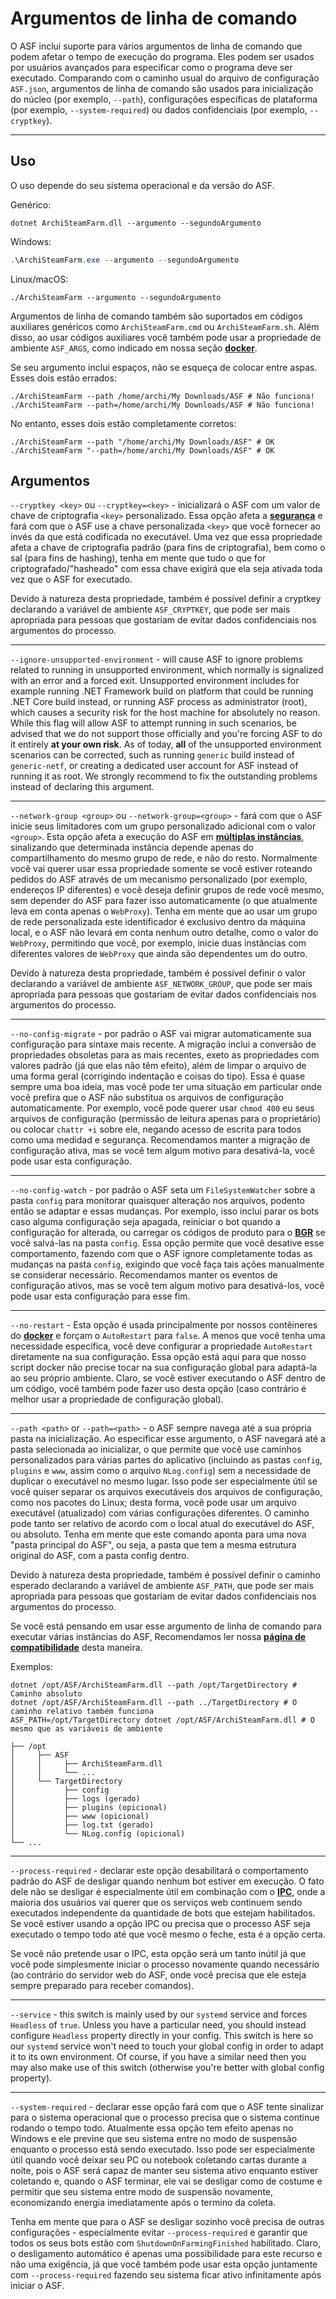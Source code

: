 # Argumentos de linha de comando

O ASF inclui suporte para vários argumentos de linha de comando que podem afetar o tempo de execução do programa. Eles podem ser usados por usuários avançados para especificar como o programa deve ser executado. Comparando com o caminho usual do arquivo de configuração `ASF.json`, argumentos de linha de comando são usados para inicialização do núcleo (por exemplo, `--path`), configurações específicas de plataforma (por exemplo, `--system-required`) ou dados confidenciais (por exemplo, `--cryptkey`).

---

## Uso

O uso depende do seu sistema operacional e da versão do ASF.

Genérico:

```shell
dotnet ArchiSteamFarm.dll --argumento --segundoArgumento
```

Windows:

```powershell
.\ArchiSteamFarm.exe --argumento --segundoArgumento
```

Linux/macOS:

```shell
./ArchiSteamFarm --argumento --segundoArgumento
```

Argumentos de linha de comando também são suportados em códigos auxiliares genéricos como `ArchiSteamFarm.cmd` ou `ArchiSteamFarm.sh`. Além disso, ao usar códigos auxiliares você também pode usar a propriedade de ambiente `ASF_ARGS`, como indicado em nossa seção **[docker](https://github.com/JustArchiNET/ArchiSteamFarm/wiki/Docker-pt-BR#argumentos-de-linha-de-comando)**.

Se seu argumento inclui espaços, não se esqueça de colocar entre aspas. Esses dois estão errados:

```shell
./ArchiSteamFarm --path /home/archi/My Downloads/ASF # Não funciona!
./ArchiSteamFarm --path=/home/archi/My Downloads/ASF # Não funciona!
```

No entanto, esses dois estão completamente corretos:

```shell
./ArchiSteamFarm --path "/home/archi/My Downloads/ASF" # OK
./ArchiSteamFarm "--path=/home/archi/My Downloads/ASF" # OK
```

## Argumentos

`--cryptkey <key>` ou `--cryptkey=<key>` - inicializará o ASF com um valor de chave de criptografia `<key>` personalizado. Essa opção afeta a **[segurança](https://github.com/JustArchiNET/ArchiSteamFarm/wiki/Security-pt-BR)** e fará com que o ASF use a chave personalizada `<key>` que você fornecer ao invés da que está codificada no executável. Uma vez que essa propriedade afeta a chave de criptografia padrão (para fins de criptografia), bem como o sal (para fins de hashing), tenha em mente que tudo o que for criptografado/"hasheado" com essa chave exigirá que ela seja ativada toda vez que o ASF for executado.

Devido à natureza desta propriedade, também é possível definir a cryptkey declarando a variável de ambiente `ASF_CRYPTKEY`, que pode ser mais apropriada para pessoas que gostariam de evitar dados confidenciais nos argumentos do processo.

---

`--ignore-unsupported-environment` - will cause ASF to ignore problems related to running in unsupported environment, which normally is signalized with an error and a forced exit. Unsupported environment includes for example running .NET Framework build on platform that could be running .NET Core build instead, or running ASF process as administrator (root), which causes a security risk for the host machine for absolutely no reason. While this flag will allow ASF to attempt running in such scenarios, be advised that we do not support those officially and you're forcing ASF to do it entirely **at your own risk**. As of today, **all** of the unsupported environment scenarios can be corrected, such as running `generic` build instead of `generic-netf`, or creating a dedicated user account for ASF instead of running it as root. We strongly recommend to fix the outstanding problems instead of declaring this argument.

---

`--network-group <group>` ou `--network-group=<group>` - fará com que o ASF inicie seus limitadores com um grupo personalizado adicional com o valor `<group>`. Esta opção afeta a execução do ASF em **[múltiplas instâncias](https://github.com/JustArchiNET/ArchiSteamFarm/wiki/Compatibility-pt-BR#m%C3%BAltiplas-inst%C3%A2ncias)**, sinalizando que determinada instância depende apenas do compartilhamento do mesmo grupo de rede, e não do resto. Normalmente você vai querer usar essa propriedade somente se você estiver roteando pedidos do ASF através de um mecanismo personalizado (por exemplo, endereços IP diferentes) e você deseja definir grupos de rede você mesmo, sem depender do ASF para fazer isso automaticamente (o que atualmente leva em conta apenas o `WebProxy`). Tenha em mente que ao usar um grupo de rede personalizada este identificador é exclusivo dentro da máquina local, e o ASF não levará em conta nenhum outro detalhe, como o valor do `WebProxy`, permitindo que você, por exemplo, inicie duas instâncias com diferentes valores de `WebProxy` que ainda são dependentes um do outro.

Devido à natureza desta propriedade, também é possível definir o valor declarando a variável de ambiente `ASF_NETWORK_GROUP`, que pode ser mais apropriada para pessoas que gostariam de evitar dados confidenciais nos argumentos do processo.

---

`--no-config-migrate` - por padrão o ASF vai migrar automaticamente sua configuração para sintaxe mais recente. A migração inclui a conversão de propriedades obsoletas para as mais recentes, exeto as propriedades com valores padrão (já que elas não têm efeito), além de limpar o arquivo de uma forma geral (corrigindo indentação e coisas do tipo). Essa é quase sempre uma boa ideia, mas você pode ter uma situação em particular onde você prefira que o ASF não substitua os arquivos de configuração automaticamente. Por exemplo, você pode querer usar `chmod 400` eu seus arquivos de configuração (permissão de leitura apenas para o proprietário) ou colocar `chattr +i` sobre ele, negando acesso de escrita para todos como uma medidad e segurança. Recomendamos manter a migração de configuração ativa, mas se você tem algum motivo para desativá-la, você pode usar esta configuração.

---

`--no-config-watch` - por padrão o ASF seta um `FileSystemWatcher` sobre a pasta `config` para monitorar quaisquer alteração nos arquivos, podento então se adaptar e essas mudanças. Por exemplo, isso inclui parar os bots caso alguma configuração seja apagada, reiniciar o bot quando a configuração for alterada, ou carregar os códigos de produto para o **[BGR](https://github.com/JustArchiNET/ArchiSteamFarm/wiki/Background-games-redeemer)** se você salvá-las na pasta `config`. Essa opção permite que você desative esse comportamento, fazendo com que o ASF ignore completamente todas as mudanças na pasta `config`, exigindo que você faça tais ações manualmente se considerar necessário. Recomendamos manter os eventos de configuração ativos, mas se você tem algum motivo para desativá-los, você pode usar esta configuração para esse fim.

---

`--no-restart` - Esta opção é usada principalmente por nossos contêineres do **[docker](https://github.com/JustArchiNET/ArchiSteamFarm/wiki/Docker-pt-BR)** e forçam o `AutoRestart` para `false`. A menos que você tenha uma necessidade específica, você deve configurar a propriedade `AutoRestart` diretamente na sua configuração. Essa opção está aqui para que nosso script docker não precise tocar na sua configuração global para adaptá-la ao seu próprio ambiente. Claro, se você estiver executando o ASF dentro de um código, você também pode fazer uso desta opção (caso contrário é melhor usar a propriedade de configuração global).

---

`--path <path>` or `--path=<path>` - o ASF sempre navega até a sua própria pasta na inicialização. Ao especificar esse argumento, o ASF navegará até a pasta selecionada ao inicializar, o que permite que você use caminhos personalizados para várias partes do aplicativo (incluindo as pastas `config`, `plugins` e `www`, assim como o arquivo `NLog.config`) sem a necessidade de duplicar o executável no mesmo lugar. Isso pode ser especialmente útil se você quiser separar os arquivos executáveis dos arquivos de configuração, como nos pacotes do Linux; desta forma, você pode usar um arquivo executável (atualizado) com várias configurações diferentes. O caminho pode tanto ser relativo de acordo com o local atual do executável do ASF, ou absoluto. Tenha em mente que este comando aponta para uma nova "pasta principal do ASF", ou seja, a pasta que tem a mesma estrutura original do ASF, com a pasta config dentro.

Devido à natureza desta propriedade, também é possível definir o caminho esperado declarando a variável de ambiente `ASF_PATH`, que pode ser mais apropriada para pessoas que gostariam de evitar dados confidenciais nos argumentos do processo.

Se você está pensando em usar esse argumento de linha de comando para executar várias instâncias do ASF, Recomendamos ler nossa **[página de compatibilidade](https://github.com/JustArchiNET/ArchiSteamFarm/wiki/Compatibility-pt-BR#m%C3%BAltiplas-inst%C3%A2ncias)** desta maneira.

Exemplos:

```shell
dotnet /opt/ASF/ArchiSteamFarm.dll --path /opt/TargetDirectory # Caminho absoluto
dotnet /opt/ASF/ArchiSteamFarm.dll --path ../TargetDirectory # O caminho relativo também funciona
ASF_PATH=/opt/TargetDirectory dotnet /opt/ASF/ArchiSteamFarm.dll # O mesmo que as variáveis de ambiente
```

```text
├── /opt
│     ├── ASF
│     │     ├── ArchiSteamFarm.dll
│     │     └── ...
│     └── TargetDirectory
│           ├── config
│           ├── logs (gerado)
│           ├── plugins (opicional)
│           ├── www (opicional)
│           ├── log.txt (gerado)
│           └── NLog.config (opicional)
└── ...
```

---

`--process-required` - declarar este opção desabilitará o comportamento padrão do ASF de desligar quando nenhum bot estiver em execução. O fato dele não se desligar é especialmente útil em combinação com o **[IPC](https://github.com/JustArchiNET/ArchiSteamFarm/wiki/IPC-pt-BR)**, onde a maioria dos usuários vai querer que os serviços web continuem sendo executados independente da quantidade de bots que estejam habilitados. Se você estiver usando a opção IPC ou precisa que o processo ASF seja executado o tempo todo até que você mesmo o feche, esta é a opção certa.

Se você não pretende usar o IPC, esta opção será um tanto inútil já que você pode simplesmente iniciar o processo novamente quando necessário (ao contrário do servidor web do ASF, onde você precisa que ele esteja sempre preparado para receber comandos).

---

`--service` - this switch is mainly used by our `systemd` service and forces `Headless` of `true`. Unless you have a particular need, you should instead configure `Headless` property directly in your config. This switch is here so our `systemd` service won't need to touch your global config in order to adapt it to its own environment. Of course, if you have a similar need then you may also make use of this switch (otherwise you're better with global config property).

---

`--system-required` - declarar esse opção fará com que o ASF tente sinalizar para o sistema operacional que o processo precisa que o sistema continue rodando o tempo todo. Atualmente essa opção tem efeito apenas no Windows e ele previne que seu sistema entre no modo de suspensão enquanto o processo está sendo executado. Isso pode ser especialmente útil quando você deixar seu PC ou notebook coletando cartas durante a noite, pois o ASF será capaz de manter seu sistema ativo enquanto estiver coletando e, quando o ASF terminar, ele vai se desligar como de costume e permitir que seu sistema entre modo de suspensão novamente, economizando energia imediatamente após o termino da coleta.

Tenha em mente que para o ASF se desligar sozinho você precisa de outras configurações - especialmente evitar `--process-required` e garantir que todos os seus bots estão com `ShutdownOnFarmingFinished` habilitado. Claro, o desligamento automático é apenas uma possibilidade para este recurso e não uma exigência, já que você também pode usar esta opção juntamente com `--process-required` fazendo seu sistema ficar ativo infinitamente após iniciar o ASF.